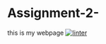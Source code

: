 # Assignment-2-
this is my webpage
[![linter](https://github.com/Hafsa-Woyessa/Assignment-2-/workflows/linter/badge.svg)](https://github.com/marketplace/actions/super-linter)
